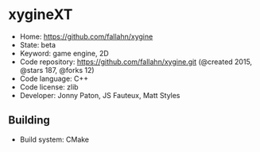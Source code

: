 # xygineXT

- Home: https://github.com/fallahn/xygine
- State: beta
- Keyword: game engine, 2D
- Code repository: https://github.com/fallahn/xygine.git (@created 2015, @stars 187, @forks 12)
- Code language: C++
- Code license: zlib
- Developer: Jonny Paton, JS Fauteux, Matt Styles

## Building

- Build system: CMake
